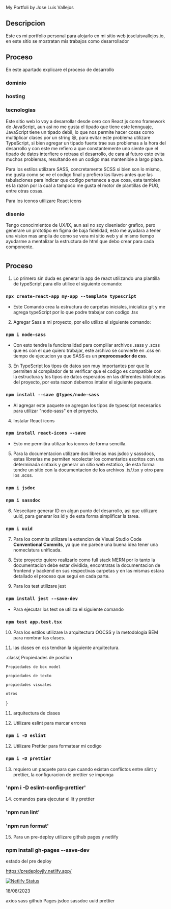 My Portfoli by Jose Luis Vallejos




## Descripcion


Este es mi portfolio personal para alojarlo en mi sitio web joseluisvallejos.io, en este sitio se mostratan mis trabajos como desarrollador


## Proceso


En este apartado explicare el proceso de desarrollo
### dominio


### hosting


### tecnologias


Este sitio web lo voy a desarrollar desde cero con React js como framework de JavaScript, aun asi no me gusta el tipado que tiene este lennguaje, JavaScript tiene un tipado debil, lo que nos permite hacer cosas como multiplicar clases por un string 😆, para evitar este problema utilizare TypeScript, si bien agregar un tipado fuerte trae sus problemas a la hora del desarrollo y con este me refiero a que constantemente uno siente que el tipado de datos interfiere o retrasa el desarrollo, de cara al futuro esto evita muchos problemas, resultando en un codigo mas mantenible a largo plazo.


Para los estilos utilizare SASS, concretamente SCSS si bien son lo mismo, me gusta como se ve el codigo final y prefiero las llaves antes que las tabulaciones para indicar que codigo pertenece a que cosa, esta tambien es la razon por la cual a tampoco me gusta el motor de plantillas de PUG, entre otras cosas.


Para los iconos utilizare React icons


### disenio


Tengo conocimientos de UX/IX, aun asi no soy diseniador grafico, pero generare un prototipo en figma de baja fidelidad, esto me ayudara a tener una vision mas amplia de como se vera mi sitio web y al mismo tiempo ayudarme a mentalizar la estructura de html que debo crear para cada componente.

#

## Proceso


1. Lo primero sin duda es generar la app de react utilizando una plantilla de typeScript para ello utilice el siguiente comando:

### `npx create-react-app my-app --template typescript`

* Este Comando crea la estructura de carpetas iniciales, inicializa git y me agrega typeScript por lo que podre trabajar con codigo .tsx


2. Agregar Sass a mi proyecto, por ello utilizo el siguiente comando:

### `npm i node-sass`

* Con esto tendre la funcionalidad para complilar archivos .sass y .scss que es con el que quiero trabajar, este archivo se convierte en .css en tiempo de ejecucion ya que SASS es un **preprocesador de css**.


3. En TypeScript los tipos de datos son muy importantes por que le permiten al compilador de ts verificar que el codigo es compatible con la estructura y los tipos de datos esperados en las diferentes bibliotecas del proyecto, por esta razon debemos intalar el siguiente paquete.


### `npm install --save @types/node-sass`


* Al agregar este paquete se agregan los tipos de typescript necesarios para utilizar "node-sass" en el proyecto.

4. Instalar React icons

### `npm install react-icons --save`

* Esto me permitira utilizar los iconos de forma sencilla.

5. Para la documentacion utilizare dos librerias mas jsdoc y sassdocs, estas librerias me permiten recolectar los comentarios escritos con una determinada sintaxis y generar un sitio web estatico, de esta forma tendre un sitio con la documentacion de los archivos .ts/.tsx y otro para los .scss.

### `npm i jsdoc`
### `npm i sassdoc`

6. Nesecitare generar ID en algun punto del desarrollo, asi que utilizare uuid, para generar los id y de esta forma simplificar la tarea.

### `npm i uuid`

7. Para los commits utilizare la extencion de Visual Studio Code **Conventional Commits**, ya que me parece una buena idea tener una nomeclatura unificada.

8. Este proyecto quiero realizarlo como full stack MERN por lo tanto la documentacion debe estar dividida, encontratas la documentacion de frontend y backend en sus respectivas carpetas y en las mismas estara detallado el proceso que segui en cada parte.

9. Para los test utilizare jest

### `npm install jest --save-dev`

 * Para ejecutar los test se utiliza el siguiente comando

### `npm test app.test.tsx`

10. Para los estilos utilizare la arquitectura OOCSS y la metodologia BEM para nombrar las clases.

11. las clases en css tendran la siguiente arquitectura.

.class{
    Propiedades de position

    Propiedades de box model

    propiedades de texto

    propiedades visuales

    otros
}

11. arquitectura de clases

12. Utilizare eslint para marcar errores

### `npm i -D eslint`

12. Utilizare Prettier para formatear mi codigo

### `npm i -D prettier`

13. requiero un paquete para que cuando existan conflictos entre slint y prettier, la configuracion de prettier se imponga

### 'npm i -D eslint-config-prettier'

14. comandos para ejecutar el lit y prettier

### 'npm run lint'
### 'npm run format'

15. Para un pre-deploy utilizare github pages y netlify

### npm install gh-pages --save-dev

estado del pre deploy


https://predeployjlv.netlify.app/

[![Netlify Status](https://api.netlify.com/api/v1/badges/a258c7b2-7914-49a1-aaf0-571aff103fe7/deploy-status)](https://app.netlify.com/sites/predeployjlv/deploys)








18/08/2023

axios
sass
github Pages
jsdoc
sassdoc
uuid
prettier



